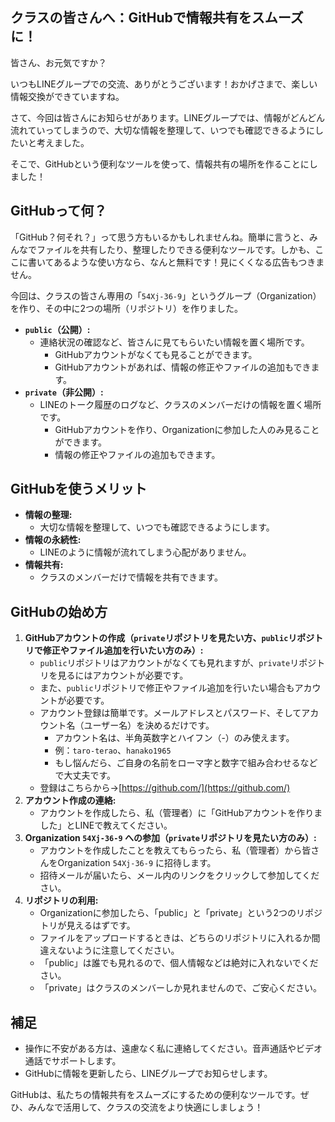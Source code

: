 ## クラスの皆さんへ：GitHubで情報共有をスムーズに！

皆さん、お元気ですか？

いつもLINEグループでの交流、ありがとうございます！おかげさまで、楽しい情報交換ができていますね。

さて、今回は皆さんにお知らせがあります。LINEグループでは、情報がどんどん流れていってしまうので、大切な情報を整理して、いつでも確認できるようにしたいと考えました。

そこで、GitHubという便利なツールを使って、情報共有の場所を作ることにしました！

## GitHubって何？

「GitHub？何それ？」って思う方もいるかもしれませんね。簡単に言うと、みんなでファイルを共有したり、整理したりできる便利なツールです。しかも、ここに書いてあるような使い方なら、なんと無料です！見にくくなる広告もつきません。

今回は、クラスの皆さん専用の「`54Xj-36-9`」というグループ（Organization）を作り、その中に2つの場所（リポジトリ）を作りました。

* **`public`（公開）:**
    * 連絡状況の確認など、皆さんに見てもらいたい情報を置く場所です。
        * GitHubアカウントがなくても見ることができます。
        * GitHubアカウントがあれば、情報の修正やファイルの追加もできます。
* **`private`（非公開）:**
    * LINEのトーク履歴のログなど、クラスのメンバーだけの情報を置く場所です。
        * GitHubアカウントを作り、Organizationに参加した人のみ見ることができます。
        * 情報の修正やファイルの追加もできます。

## GitHubを使うメリット

* **情報の整理:**
    * 大切な情報を整理して、いつでも確認できるようにします。
* **情報の永続性:**
    * LINEのように情報が流れてしまう心配がありません。
* **情報共有:**
    * クラスのメンバーだけで情報を共有できます。

## GitHubの始め方

1.  **GitHubアカウントの作成（`private`リポジトリを見たい方、`public`リポジトリで修正やファイル追加を行いたい方のみ）:**
    * `public`リポジトリはアカウントがなくても見れますが、`private`リポジトリを見るにはアカウントが必要です。
    * また、`public`リポジトリで修正やファイル追加を行いたい場合もアカウントが必要です。
    * アカウント登録は簡単です。メールアドレスとパスワード、そしてアカウント名（ユーザー名）を決めるだけです。
        * アカウント名は、半角英数字とハイフン（-）のみ使えます。
        * 例：`taro-terao`、`hanako1965`
        * もし悩んだら、ご自身の名前をローマ字と数字で組み合わせるなどで大丈夫です。
    * 登録はこちらから→[https://github.com/](https://github.com/)
2.  **アカウント作成の連絡:**
    * アカウントを作成したら、私（管理者）に「GitHubアカウントを作りました」とLINEで教えてください。
3.  **Organization `54Xj-36-9` への参加（`private`リポジトリを見たい方のみ）:**
    * アカウントを作成したことを教えてもらったら、私（管理者）から皆さんをOrganization `54Xj-36-9` に招待します。
    * 招待メールが届いたら、メール内のリンクをクリックして参加してください。
4.  **リポジトリの利用:**
    * Organizationに参加したら、「public」と「private」という2つのリポジトリが見えるはずです。
    * ファイルをアップロードするときは、どちらのリポジトリに入れるか間違えないように注意してください。
    * 「public」は誰でも見れるので、個人情報などは絶対に入れないでください。
    * 「private」はクラスのメンバーしか見れませんので、ご安心ください。

## 補足

* 操作に不安がある方は、遠慮なく私に連絡してください。音声通話やビデオ通話でサポートします。
* GitHubに情報を更新したら、LINEグループでお知らせします。

GitHubは、私たちの情報共有をスムーズにするための便利なツールです。ぜひ、みんなで活用して、クラスの交流をより快適にしましょう！

